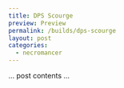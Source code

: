 ```yaml
---
title: DPS Scourge
preview: Preview
permalink: /builds/dps-scourge
layout: post
categories:
  - necromancer
---
```


… post contents …